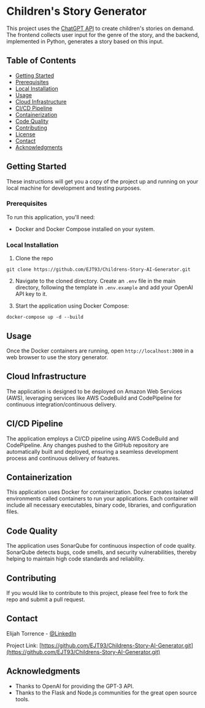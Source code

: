 # Children's Story Generator

This project uses the [ChatGPT API](https://planetbanknote.com/) to create children's stories on demand. The frontend collects user input for the genre of the story, and the backend, implemented in Python, generates a story based on this input. 

## Table of Contents

- [Getting Started](#getting-started)
- [Prerequisites](#prerequisites)
- [Local Installation](#local-installation)
- [Usage](#usage)
- [Cloud Infrastructure](#cloud-infrastructure)
- [CI/CD Pipeline](#ci/cd-pipeline)
- [Containerization](#containerization)
- [Code Quality](#code-quality)
- [Contributing](#contributing)
- [License](#license)
- [Contact](#contact)
- [Acknowledgments](#acknowledgments)

## Getting Started

These instructions will get you a copy of the project up and running on your local machine for development and testing purposes.

### Prerequisites

To run this application, you'll need:
- Docker and Docker Compose installed on your system.

### Local Installation

1. Clone the repo
```
git clone https://github.com/EJT93/Childrens-Story-AI-Generator.git
```

2. Navigate to the cloned directory. Create an `.env` file in the main directory, following the template in `.env.example` and add your OpenAI API key to it.

3. Start the application using Docker Compose:
```
docker-compose up -d --build
```

## Usage

Once the Docker containers are running, open `http://localhost:3000` in a web browser to use the story generator.

## Cloud Infrastructure

The application is designed to be deployed on Amazon Web Services (AWS), leveraging services like AWS CodeBuild and CodePipeline for continuous integration/continuous delivery.

## CI/CD Pipeline

The application employs a CI/CD pipeline using AWS CodeBuild and CodePipeline. Any changes pushed to the GitHub repository are automatically built and deployed, ensuring a seamless development process and continuous delivery of features.

## Containerization

This application uses Docker for containerization. Docker creates isolated environments called containers to run your applications. Each container will include all necessary executables, binary code, libraries, and configuration files.

## Code Quality

The application uses SonarQube for continuous inspection of code quality. SonarQube detects bugs, code smells, and security vulnerabilities, thereby helping to maintain high code standards and reliability.

## Contributing

If you would like to contribute to this project, please feel free to fork the repo and submit a pull request.

## Contact

Elijah Torrence - [@LinkedIn](https://www.linkedin.com/in/elijah-torrence-67208169/)

Project Link: [https://github.com/EJT93/Childrens-Story-AI-Generator.git](https://github.com/EJT93/Childrens-Story-AI-Generator.git)

## Acknowledgments

- Thanks to OpenAI for providing the GPT-3 API.
- Thanks to the Flask and Node.js communities for the great open source tools.